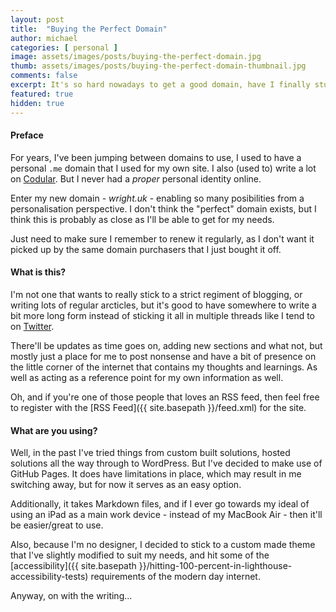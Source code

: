 ```yaml
---
layout: post
title:  "Buying the Perfect Domain"
author: michael
categories: [ personal ]
image: assets/images/posts/buying-the-perfect-domain.jpg
thumb: assets/images/posts/buying-the-perfect-domain-thumbnail.jpg
comments: false
excerpt: It's so hard nowadays to get a good domain, have I finally stumbled on the perfect one for me?
featured: true
hidden: true
---
```


#### Preface

For years, I've been jumping between domains to use, I used to have a personal `.me` domain that I used for my own site. I also (used to) write a lot on [Codular](https://codular.com). But I never had a _proper_ personal identity online.

Enter my new domain - _wright.uk_ - enabling so many posibilities from a personalisation perspective. I don't think the "perfect" domain exists, but I think this is probably as close as I'll be able to get for my needs. 

Just need to make sure I remember to renew it regularly, as I don't want it picked up by the same domain purchasers that I just bought it off.

#### What is this?

I'm not one that wants to really stick to a strict regiment of blogging, or writing lots of regular arcticles, but it's good to have somewhere to write a bit more long form instead of sticking it all in multiple threads like I tend to on [Twitter](https://twitter.com/michaelw90).

There'll be updates as time goes on, adding new sections and what not, but mostly just a place for me to post nonsense and have a bit of presence on the little corner of the internet that contains my thoughts and learnings. As well as acting as a reference point for my own information as well.

Oh, and if you're one of those people that loves an RSS feed, then feel free to register with the [RSS Feed]({{ site.basepath }}/feed.xml) for the site.


#### What are you using?

Well, in the past I've tried things from custom built solutions, hosted solutions all the way through to WordPress. But I've decided to make use of GitHub Pages. It does have limitations in place, which may result in me switching away, but for now it serves as an easy option. 

Additionally, it takes Markdown files, and if I ever go towards my ideal of using an iPad as a main work device - instead of my MacBook Air - then it'll be easier/great to use. 

Also, because I'm no designer, I decided to stick to a custom made theme that I've slightly modified to suit my needs, and hit some of the [accessibility]({{ site.basepath }}/hitting-100-percent-in-lighthouse-accessibility-tests) requirements of the modern day internet. 

Anyway, on with the writing... 